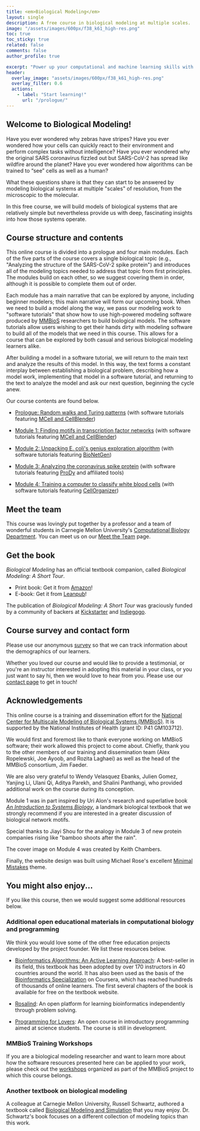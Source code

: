 ```yaml
---
title: <em>Biological Modeling</em>
layout: single
description: A free course in biological modeling at multiple scales.
image: "/assets/images/600px/f38_k61_high-res.png"
toc: true
toc_sticky: true
related: false
comments: false
author_profile: true

excerpt: "Power up your computational and machine learning skills with our free course on modeling biological systems."
header:
  overlay_image: "assets/images/600px/f38_k61_high-res.png"
  overlay_filter: 0.6
  actions:
    - label: "Start learning!"
      url: "/prologue/"
---
```



## Welcome to Biological Modeling!

Have you ever wondered why zebras have stripes? Have you ever wondered how your cells can quickly react to their environment and perform complex tasks without intelligence? Have you ever wondered why the original SARS coronavirus fizzled out but SARS-CoV-2 has spread like wildfire around the planet? Have you ever wondered how  algorithms can be trained to “see” cells as well as a human?

What these questions share is that they can start to be answered by modeling biological systems at multiple "scales" of resolution, from the microscopic to the molecular.

In this free course, we will build models of biological systems that are relatively simple but nevertheless provide us with deep, fascinating insights into how those systems operate.

## Course structure and contents

This online course is divided into a prologue and four main modules. Each of the five parts of the course covers a single biological topic (e.g., "Analyzing the structure of the SARS-CoV-2 spike protein") and introduces all of the modeling topics needed to address that topic from first principles. The modules build on each other, so we suggest covering them in order, although it is possible to complete them out of order.

Each module has a main narrative that can be explored by anyone, including beginner modelers; this main narrative will form our upcoming book. When we need to build a model along the way, we pass our modeling work to "software tutorials" that show how to use high-powered modeling software produced by <a href="http://mmbios.pitt.edu" target="_blank">MMBioS</a> researchers to build biological models. The software tutorials allow users wishing to get their hands dirty with modeling software to build all of the models that we need in this course. This allows for a course that can be explored by both casual and serious biological modeling learners alike.

After building a model in a software tutorial, we will return to the main text and analyze the results of this model. In this way, the text forms a constant interplay between establishing a biological problem, describing how a model work, implementing that model in a software tutorial, and returning to the text to analyze the model and ask our next question, beginning the cycle anew.

Our course contents are found below.

* [Prologue: Random walks and Turing patterns](../prologue/) (with software tutorials featuring <a href="https://mcell.org" target="_blank">MCell and CellBlender</a>)

* [Module 1: Finding motifs in transcription factor networks](../motifs/home) (with software tutorials featuring <a href="https://mcell.org" target="_blank">MCell and CellBlender</a>)

* [Module 2: Unpacking E. coli's genius exploration algorithm](../chemotaxis/home) (with software tutorials featuring <a href="http://bionetgen.org" target="_blank">BioNetGen</a>)

* [Module 3: Analyzing the coronavirus spike protein](../coronavirus/home) (with software tutorials featuring <a href="http://prody.csb.pitt.edu" target="_blank">ProDy</a> and affiliated tools)

* [Module 4: Training a computer to classify white blood cells](../white_blood_cells/home) (with software tutorials featuring <a href="http://www.cellorganizer.org" target="_blank">CellOrganizer</a>)

## Meet the team

This course was lovingly put together by a professor and a team of wonderful students in Carnegie Mellon University's <a href="https://cbd.cmu.edu" target="_blank">Computational Biology Department</a>. You can meet us on our [Meet the Team](meet-the-team) page.

## Get the book

*Biological Modeling* has an official textbook companion, called <em>Biological Modeling: A Short Tour</em>.

* Print book: Get it from <a href="https://www.amazon.com/Biological-Modeling-Short-Phillip-Compeau/dp/B0BT6B2B8W" target="_blank">Amazon</a>!
* E-book: Get it from <a href="https://leanpub.com/biologicalmodeling" target="_blank">Leanpub</a>!

The publication of <em>Biological Modeling: A Short Tour</em> was graciously funded by a community of backers at <a href="https://www.kickstarter.com/projects/phillipcompeau/biological-modeling-a-short-tour" target="_blank">Kickstarter</a> and <a href="https://www.indiegogo.com/projects/biological-modeling-a-short-tour/x/28195870#/" target="_blank">Indiegogo</a>.

## Course survey and contact form

Please use our anonymous <a href="https://forms.gle/egmmBxGtBciDPYNS8" target="_blank">survey</a> so that we can track information about the demographics of our learners.

Whether you loved our course and would like to provide a testimonial, or you're an instructor interested in adopting this material in your class, or you just want to say hi, then we would love to hear from you. Please use our [contact page](contact) to get in touch!

## Acknowledgements

This online course is a training and dissemination effort for the <a href="https://mmbios.pitt.edu" target="_blank">National Center for Multiscale Modeling of Biological Systems (MMBioS)</a>. It is supported by the National Institutes of Health (grant ID: P41 GM103712).

We would first and foremost like to thank everyone working on MMBioS software; their work allowed this project to come about. Chiefly, thank you to the other members of our training and dissemination team (Alex Ropelewski, Joe Ayoob, and Rozita Laghaei) as well as the head of the MMBioS consortium, Jim Faeder.

We are also very grateful to Wendy Velasquez Ebanks, Julien Gomez, Yanjing Li, Ulani Qi, Aditya Parekh, and Shalini Panthangi, who provided additional work on the course during its conception.

Module 1 was in part inspired by Uri Alon's research and superlative book <a href="https://www.amazon.com/Introduction-Systems-Biology-Mathematical-Computational/dp/1439837171" target="_blank"><i>An Introduction to Systems Biology</i></a>, a landmark biological textbook that we strongly recommend if you are interested in a greater discussion of biological network motifs.

Special thanks to Jiayi Shou for the analogy in Module 3 of new protein companies rising like "bamboo shoots after the rain".

The cover image on Module 4 was created by Keith Chambers.

Finally, the website design was built using Michael Rose's excellent <a href="https://mmistakes.github.io/minimal-mistakes/" target="_blank">Minimal Mistakes</a> theme.

## You might also enjoy...

If you like this course, then we would suggest some additional resources below.

### Additional open educational materials in computational biology and programming

We think you would love some of the other free education projects developed by the project founder.  We list these resources below.

* <a href="https://bioinformaticsalgorithms.org" target="_blank">Bioinformatics Algorithms: An Active Learning Approach</a>: A best-seller in its field, this textbook has been adopted by over 170 instructors in 40 countries around the world. It has also been used as the basis of the <a href="https://www.coursera.org/specializations/bioinformatics" target="_blank">Bioinformatics Specialization</a> on Coursera, which has reached hundreds of thousands of online learners. The first several chapters of the book is available for free on the textbook website.

* <a href="http://rosalind.info" target="_blank">Rosalind</a>: An open platform for learning bioinformatics independently through problem solving.

* <a href="http://compeau.cbd.cmu.edu/programming-for-lovers/" target="_blank">Programming for Lovers</a>: An open course in introductory programming aimed at science students. The course is still in development.

### MMBioS Training Workshops

If you are a biological modeling researcher and want to learn more about how the software resources presented here can be applied to your work, please check out the <a href="https://mmbios.pitt.edu/outreach/workshops" target="_blank">workshops</a> organized as part of the MMBioS project to which this course belongs.

### Another textbook on biological modeling

A colleague at Carnegie Mellon University, Russell Schwartz, authored a textbook called <a href="https://mitpress.mit.edu/books/biological-modeling-and-simulation" target="_blank">Biological Modeling and Simulation</a> that you may enjoy. Dr. Schwartz's book focuses on a different collection of modeling topics than this work.